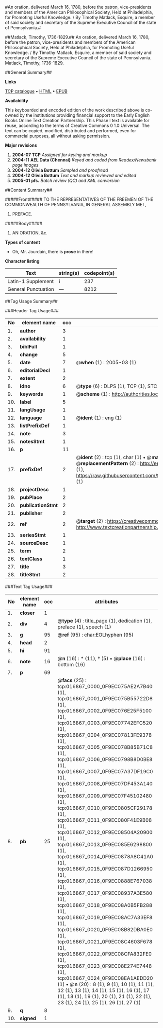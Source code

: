 #An oration, delivered March 16, 1780, before the patron, vice-presidents and members of the American Philosophical Society, Held at Philadelphia, for Promoting Useful Knowledge. / By Timothy Matlack, Esquire, a member of said society and secretary of the Supreme Executive Council of the state of Pennsylvania.#

##Matlack, Timothy, 1736-1829.##
An oration, delivered March 16, 1780, before the patron, vice-presidents and members of the American Philosophical Society, Held at Philadelphia, for Promoting Useful Knowledge. / By Timothy Matlack, Esquire, a member of said society and secretary of the Supreme Executive Council of the state of Pennsylvania.
Matlack, Timothy, 1736-1829.

##General Summary##

**Links**

[TCP catalogue](http://www.ota.ox.ac.uk/tcp/)  • 
[HTML](http://tei.it.ox.ac.uk/tcp/Texts-HTML/free/N13/N13356.html)  • 
[EPUB](http://tei.it.ox.ac.uk/tcp/Texts-EPUB/free/N13/N13356.epub)

**Availability**

This keyboarded and encoded edition of the
	       work described above is co-owned by the institutions
	       providing financial support to the Early English Books
	       Online Text Creation Partnership. This Phase I text is
	       available for reuse, according to the terms of Creative
	       Commons 0 1.0 Universal. The text can be copied,
	       modified, distributed and performed, even for
	       commercial purposes, all without asking permission.

**Major revisions**

1. __2004-07__ __TCP__ *Assigned for keying and markup*
1. __2004-11__ __AEL Data (Chennai)__ *Keyed and coded from Readex/Newsbank page images*
1. __2004-12__ __Olivia Bottum__ *Sampled and proofread*
1. __2004-12__ __Olivia Bottum__ *Text and markup reviewed and edited*
1. __2005-01__ __pfs.__ *Batch review (QC) and XML conversion*

##Content Summary##

#####Front#####
TO THE REPRESENTATIVES OF THE FREEMEN OF THE COMMONWEALTH OF PENNSYLVANIA, IN GENERAL ASSEMBLY MET, 
1. PREFACE.

#####Body#####

1. AN ORATION, &c.

**Types of content**

  * Oh, Mr. Jourdain, there is **prose** in there!

**Character listing**


|Text|string(s)|codepoint(s)|
|---|---|---|
|Latin-1 Supplement|í|237|
|General Punctuation|—|8212|

##Tag Usage Summary##

###Header Tag Usage###

|No|element name|occ|attributes|
|---|---|---|---|
|1.|__author__|3||
|2.|__availability__|1||
|3.|__biblFull__|1||
|4.|__change__|5||
|5.|__date__|7| @__when__ (1) : 2005-03 (1)|
|6.|__editorialDecl__|1||
|7.|__extent__|2||
|8.|__idno__|6| @__type__ (6) : DLPS (1), TCP (1), STC (1), NOTIS (1), IMAGE-SET (1), EVANS-CITATION (1)|
|9.|__keywords__|1| @__scheme__ (1) : http://authorities.loc.gov/ (1)|
|10.|__label__|5||
|11.|__langUsage__|1||
|12.|__language__|1| @__ident__ (1) : eng (1)|
|13.|__listPrefixDef__|1||
|14.|__note__|3||
|15.|__notesStmt__|1||
|16.|__p__|11||
|17.|__prefixDef__|2| @__ident__ (2) : tcp (1), char (1)  •  @__matchPattern__ (2) : ([0-9\-]+):([0-9IVX]+) (1), (.+) (1)  •  @__replacementPattern__ (2) : http://eebo.chadwyck.com/downloadtiff?vid=$1&page=$2 (1), https://raw.githubusercontent.com/textcreationpartnership/Texts/master/tcpchars.xml#$1 (1)|
|18.|__projectDesc__|1||
|19.|__pubPlace__|2||
|20.|__publicationStmt__|2||
|21.|__publisher__|2||
|22.|__ref__|2| @__target__ (2) : https://creativecommons.org/publicdomain/zero/1.0/ (1), http://www.textcreationpartnership.org/docs/. (1)|
|23.|__seriesStmt__|1||
|24.|__sourceDesc__|1||
|25.|__term__|2||
|26.|__textClass__|1||
|27.|__title__|3||
|28.|__titleStmt__|2||


###Text Tag Usage###

|No|element name|occ|attributes|
|---|---|---|---|
|1.|__closer__|1||
|2.|__div__|4| @__type__ (4) : title_page (1), dedication (1), preface (1), speech (1)|
|3.|__g__|95| @__ref__ (95) : char:EOLhyphen (95)|
|4.|__head__|2||
|5.|__hi__|91||
|6.|__note__|16| @__n__ (16) : * (11), † (5)  •  @__place__ (16) : bottom (16)|
|7.|__p__|69||
|8.|__pb__|25| @__facs__ (25) : tcp:016867_0000_0F9EC075AE2A7B40 (1), tcp:016867_0001_0F9EC075B55722D8 (1), tcp:016867_0002_0F9EC076E25F5100 (1), tcp:016867_0003_0F9EC07742EFC520 (1), tcp:016867_0004_0F9EC07813FE9378 (1), tcp:016867_0005_0F9EC078B85B71C8 (1), tcp:016867_0006_0F9EC0798B8D0BE8 (1), tcp:016867_0007_0F9EC07A37DF19C0 (1), tcp:016867_0008_0F9EC07DF453A140 (1), tcp:016867_0009_0F9EC07F45102480 (1), tcp:016867_0010_0F9EC0805CF29178 (1), tcp:016867_0011_0F9EC080F41E9B08 (1), tcp:016867_0012_0F9EC08504A20900 (1), tcp:016867_0013_0F9EC085E6298800 (1), tcp:016867_0014_0F9EC0878A8C41A0 (1), tcp:016867_0015_0F9EC087D1266950 (1), tcp:016867_0016_0F9EC0888E767038 (1), tcp:016867_0017_0F9EC08937A3E580 (1), tcp:016867_0018_0F9EC08A0B5FB288 (1), tcp:016867_0019_0F9EC08AC7A33EF8 (1), tcp:016867_0020_0F9EC08B82DBA0E0 (1), tcp:016867_0021_0F9EC08C4603F678 (1), tcp:016867_0022_0F9EC08CFA832FE0 (1), tcp:016867_0023_0F9EC08E274E7448 (1), tcp:016867_0024_0F9EC08EA1AEDD20 (1)  •  @__n__ (20) : 8 (1), 9 (1), 10 (1), 11 (1), 12 (1), 13 (1), 14 (1), 15 (1), 16 (1), 17 (1), 18 (1), 19 (1), 20 (1), 21 (1), 22 (1), 23 (1), 24 (1), 25 (1), 26 (1), 27 (1)|
|9.|__q__|8||
|10.|__signed__|1||
